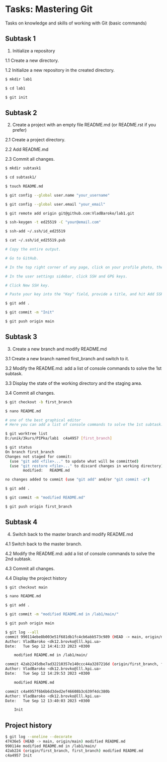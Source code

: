 # Tasks: Mastering Git

Tasks on knowledge and skills of working with Git (basic commands)

## Subtask 1

1. Initialize a repository

1.1 Create a new directory.

1.2 Initialize a new repository in the created directory.

```bash
$ mkdir lab1
```
```bash
$ cd lab1
```
```bash
$ git init
```

## Subtask 2

2. Create a project with an empty file README.md (or README.rst if you prefer)

2.1 Create a project directory.

2.2 Add README.md

2.3 Commit all changes.

```bash
$ mkdir subtask1 
```
```bash
$ cd subtask1/ 
```
```bash
$ touch README.md
```
```bash
$ git config --global user.name "your_username"
```
```bash
$ git config --global user.email "your_email"
```
```bash
$ git remote add origin git@github.com:VladBaroko/lab1.git
```
```bash
$ ssh-keygen -t ed25519 -C "your@email.com"
```
```bash
$ ssh-add ~/.ssh/id_ed25519
```
```bash
$ cat ~/.ssh/id_ed25519.pub

# Copy the entire output.

# Go to GitHub.

# In the top right corner of any page, click on your profile photo, then click Settings.

# In the user settings sidebar, click SSH and GPG keys.

# Click New SSH key.

# Paste your key into the "Key" field, provide a title, and hit Add SSH key.
```
```bash
$ git add .
```
```bash
$ git commit -m "Init"
```
```bash
$ git push origin main
```

## Subtask 3

3. Create a new branch and modify README.md

3.1 Create a new branch named first_branch and switch to it.

3.2 Modify the README.md: add a list of console commands to solve the 1st subtask.

3.3 Display the state of the working directory and the staging area.

3.4 Commit all changes.

```bash
$ git checkout -b first_branch
```
```bash
$ nano README.md

# one of the best graphical editor 
# Here you can add a list of console commands to solve the 1st subtask.
```
```bash
$ git worktree list
D:/unik/3kurs/PIPka/lab1  c4a4957 [first_branch]
```
```bash
$ git status
On branch first_branch
Changes not staged for commit:
  (use "git add <file>..." to update what will be committed)
  (use "git restore <file>..." to discard changes in working directory)
        modified:   README.md

no changes added to commit (use "git add" and/or "git commit -a")

```
```bash
$ git add .

```
```bash
$ git commit -m "modified README.md"
```
```bash
$ git push origin first_branch

```

## Subtask 4

4. Switch back to the master branch and modify README.md

4.1 Switch back to the master branch.

4.2 Modify the README.md: add a list of console commands to solve the 2nd subtask.

4.3 Commit all changes.

4.4 Display the project history

```bash
$ git checkout main

```
```bash
$ nano README.md

```
```bash
$ git add .

```
```bash
$ git commit -m "modified README.md in /lab1/main/"

```
```bash
$ git push origin main

```
```bash
$ git log --all
commit 990114ebe8b003e51f681db1fc4cb6abb573c989 (HEAD -> main, origin/main)
Author: VladBaroko <dk12.brovko@lll.kpi.ua>
Date:   Tue Sep 12 14:41:33 2023 +0300

    modified README.md in /lab1/main/

commit 42ab2245dbe7ad32210357e140ccc44a3287216d (origin/first_branch, first_branch)
Author: VladBaroko <dk12.brovko@lll.kpi.ua>
Date:   Tue Sep 12 14:29:53 2023 +0300

    modified README.md

commit c4a4957f6b6b6d3ded2ef46608b3c639f4dc380b
Author: VladBaroko <dk12.brovko@lll.kpi.ua>
Date:   Tue Sep 12 13:40:03 2023 +0300

    Init

```

## Project history

```bash
$ git log --oneline --decorate
47436e5 (HEAD -> main, origin/main) modified README.md
990114e modified README.md in /lab1/main/
42ab224 (origin/first_branch, first_branch) modified README.md
c4a4957 Init
```
